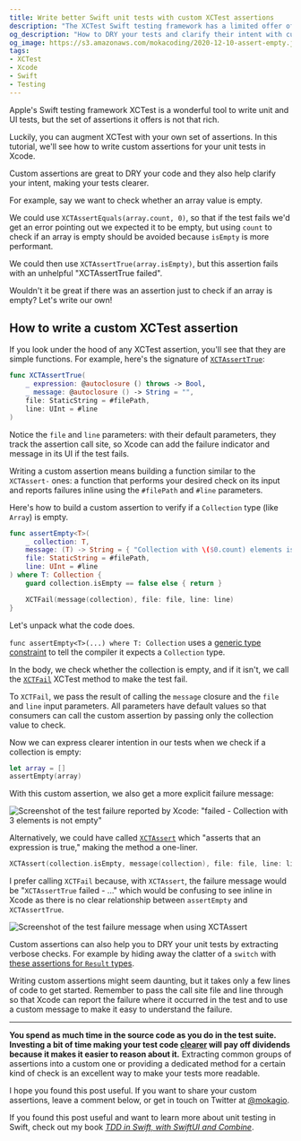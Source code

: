 ```yaml
---
title: Write better Swift unit tests with custom XCTest assertions
description: "The XCTest Swift testing framework has a limited offer of assertions. There's only so much you can do with XCTAssertTrue and XCTAssertEqual. This XCTest tutorial shows how to create custom assertions to make your unit tests and UI tests shorter and clearer."
og_description: "How to DRY your tests and clarify their intent with custom assertions"
og_image: https://s3.amazonaws.com/mokacoding/2020-12-10-assert-empty.jpg
tags:
- XCTest
- Xcode
- Swift
- Testing
---
```


Apple's Swift testing framework XCTest is a wonderful tool to write unit and UI tests, but the set of assertions it offers is not that rich.

Luckily, you can augment XCTest with your own set of assertions.
In this tutorial, we'll see how to write custom assertions for your unit tests in Xcode.

Custom assertions are great to DRY your code and they also help clarify your intent, making your tests clearer.

For example, say we want to check whether an array value is empty.

We could use `XCTAssertEquals(array.count, 0)`, so that if the test fails we'd get an error pointing out we expected it to be empty, but using `count` to check if an array is empty should be avoided because `isEmpty` is more performant.

We could then use `XCTAssertTrue(array.isEmpty)`, but this assertion fails with an unhelpful "XCTAssertTrue failed".

Wouldn't it be great if there was an assertion just to check if an array is empty?
Let's write our own!

## How to write a custom XCTest assertion

If you look under the hood of any XCTest assertion, you'll see that they are simple functions.
For example, here's the signature of [`XCTAssertTrue`](https://developer.apple.com/documentation/xctest/1500984-xctasserttrue):

```swift
func XCTAssertTrue(
    _ expression: @autoclosure () throws -> Bool,
    _ message: @autoclosure () -> String = "",
    file: StaticString = #filePath,
    line: UInt = #line
)
```

Notice the `file` and `line` parameters:
with their default parameters, they track the assertion call site, so Xcode can add the failure indicator and message in its UI if the test fails.

Writing a custom assertion means building a function similar to the `XCTAssert-` ones:
a function that performs your desired check on its input and reports failures inline using the `#filePath` and `#line` parameters.

Here's how to build a custom assertion to verify if a `Collection` type (like `Array`) is empty.

```swift
func assertEmpty<T>(
    _ collection: T,
    message: (T) -> String = { "Collection with \($0.count) elements is not empty" },
    file: StaticString = #filePath,
    line: UInt = #line
) where T: Collection {
    guard collection.isEmpty == false else { return }

    XCTFail(message(collection), file: file, line: line)
}
```

Let's unpack what the code does.

`func assertEmpty<T>(...) where T: Collection` uses a [generic type constraint](https://docs.swift.org/swift-book/LanguageGuide/Generics.html#ID186) to tell the compiler it expects a `Collection` type.

In the body, we check whether the collection is empty, and if it isn't, we call the [`XCTFail`](https://developer.apple.com/documentation/xctest/1500970-xctfail) XCTest method to make the test fail.

To `XCTFail`, we pass the result of calling the `message` closure and the `file` and `line` input parameters.
All parameters have default values so that consumers can call the custom assertion by passing only the collection value to check.

Now we can express clearer intention in our tests when we check if a collection is empty:

```swift
let array = []
assertEmpty(array)
```

With this custom assertion, we also get a more explicit failure message:

![Screenshot of the test failure reported by Xcode: "failed - Collection with 3 elements is not empty"](https://s3.amazonaws.com/mokacoding/2020-12-09-xctfail.jpg)

Alternatively, we could have called [`XCTAssert`](https://developer.apple.com/documentation/xctest/1500669-xctassert) which "asserts that an expression is true," making the method a one-liner.

```swift
XCTAssert(collection.isEmpty, message(collection), file: file, line: line)
```

I prefer calling `XCTFail` because, with `XCTAssert`, the failure message would be "`XCTAssertTrue` failed - ..." which would be confusing to see inline in Xcode as there is no clear relationship between `assertEmpty` and `XCTAssertTrue`.

![Screenshot of the test failure message when using XCTAssert](https://s3.amazonaws.com/mokacoding/2020-12-09-xctassert.jpg)

Custom assertions can also help you to DRY your unit tests by extracting verbose checks.
For example by hiding away the clatter of a `switch` with [these assertions for `Result` types](https://mokacoding.com/blog/how-to-write-tests-for-swift-result#generic-result-test-helpers).

Writing custom assertions might seem daunting, but it takes only a few lines of code to get started.
Remember to pass the call site file and line through so that Xcode can report the failure where it occurred in the test and to use a custom message to make it easy to understand the failure.

---

**You spend as much time in the source code as you do in the test suite.**
**Investing a bit of time making your test code [clearer](https://mokacoding.com/blog/pipe-wrench/) will pay off dividends because it makes it easier to reason about it.**
Extracting common groups of assertions into a custom one or providing a dedicated method for a certain kind of check is an excellent way to make your tests more readable.

I hope you found this post useful.
If you want to share your custom assertions, leave a comment below, or get in touch on Twitter at [@mokagio](https://twitter.com/mokagio).

If you found this post useful and want to learn more about unit testing in Swift, check out my book [_TDD in Swift, with SwiftUI and Combine_](https://bit.ly/tdd-in-swift).
